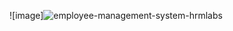 ![image]![employee-management-system-hrmlabs](https://user-images.githubusercontent.com/62930320/132303820-3809eccf-b7fe-4304-b19b-5b3d3112fcdd.png)

